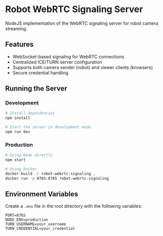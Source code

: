 # Robot WebRTC Signaling Server

NodeJS implementation of the WebRTC signaling server for robot camera streaming.

## Features

- WebSocket-based signaling for WebRTC connections
- Centralized ICE/TURN server configuration
- Supports both camera sender (robot) and viewer clients (browsers)
- Secure credential handling

## Running the Server

### Development

```bash
# Install dependencies
npm install

# Start the server in development mode
npm run dev
```

### Production

```bash
# Using Node directly
npm start

# Using Docker
docker build -t robot-webrtc-signaling .
docker run -p 8765:8765 robot-webrtc-signaling
```

## Environment Variables

Create a `.env` file in the root directory with the following variables:

```
PORT=8765
NODE_ENV=production
TURN_USERNAME=your_username
TURN_CREDENTIAL=your_credential
``` 